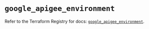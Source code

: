 # `google_apigee_environment`

Refer to the Terraform Registry for docs: [`google_apigee_environment`](https://registry.terraform.io/providers/hashicorp/google/6.39.0/docs/resources/apigee_environment).
